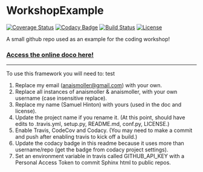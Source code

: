 # WorkshopExample

[![Coverage Status](https://codecov.io/gh/anaismoller/WorkshopExample/branch/master/graph/badge.svg)](https://codecov.io/gh/anaismoller/WorkshopExample)
[![Codacy Badge](https://api.codacy.com/project/badge/Grade/ea7ca374a79c4321952715a228a454f0)](https://www.codacy.com/app/anaismoller/WorkshopExample?utm_source=github.com&amp;utm_medium=referral&amp;utm_content=anaismoller/WorkshopExample&amp;utm_campaign=Badge_Grade)
[![Build Status](https://img.shields.io/travis/anaismoller/WorkshopExample.svg)](https://travis-ci.org/anaismoller/WorkshopExample)
[![License](http://img.shields.io/badge/license-MIT-blue.svg?style=flat)](https://github.com/anaismoller/blob/master/LICENSE)

A small github repo used as an example for the coding workshop!

### [Access the online doco here!](http://anaismoller.github.io/WorkshopExample)

-----------

To use this framework you will need to:
test

1. Replace my email (anaismoller@gmail.com) with your own.
2. Replace all instances of anaismoller & anaismoller, with your own username (case insensitive replace).
3. Replace my name (Samuel Hinton) with yours (used in the doc and license).
3. Update the project name if you rename it. (At this point, should have edits to .travis.yml, setup.py, README.md, conf.py, LICENSE.)
4. Enable Travis, CodeCov and Codacy. (You may need to make a commit and push after enabling travis to kick off a build.)
5. Update the codacy badge in this readme because it uses more than username/repo (get the badge from codacy project settings).
6. Set an environment variable in travis called GITHUB_API_KEY with a Personal Access Token to commit Sphinx html to public repos.
